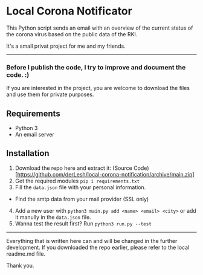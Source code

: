 # Local Corona Notificator
This Python script sends an email with an overview of the current status of the corona virus based on the public data of the RKI.

It's a small privat project for me and my friends.

<hr>

### Before I publish the code, I try to improve and document the code. :)
If you are interested in the project, you are welcome to download the files and use them for private purposes.

## Requirements
- Python 3
- An email server

## Installation
1. Download the repo here and extract it: (Source Code)[https://github.com/derLesh/local-corona-notification/archive/main.zip]
2. Get the required modules `pip i requirements.txt`
3. Fill the `data.json` file with your personal information.
- Find the smtp data from your mail provider (SSL only)
4. Add a new user with `python3 main.py add <name> <email> <city>` or add it manully in the `data.json` file.
5. Wanna test the result first? Run `python3 run.py --test`

<hr>

Everything that is written here can and will be changed in the further development.
If you downloaded the repo earlier, please refer to the local readme.md file.

Thank you.
